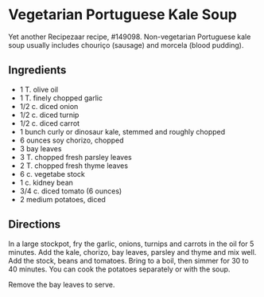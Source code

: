 # Vegetarian Portuguese Kale Soup

Yet another Recipezaar recipe, #149098.  Non-vegetarian Portuguese kale soup usually includes chouriço (sausage) and morcela (blood pudding).

## Ingredients

* 1 T. olive oil
* 1 T. finely chopped garlic
* 1/2 c. diced onion
* 1/2 c. diced turnip
* 1/2 c. diced carrot
* 1 bunch curly or dinosaur kale, stemmed and roughly chopped
* 6 ounces soy chorizo, chopped
* 3 bay leaves
* 3 T. chopped fresh parsley leaves
* 2 T. chopped fresh thyme leaves
* 6 c. vegetabe stock
* 1 c. kidney bean
* 3/4 c. diced tomato (6 ounces)
* 2 medium potatoes, diced

## Directions

In a large stockpot, fry the garlic, onions, turnips and carrots in the oil for 5 minutes. Add the kale, chorizo, bay leaves, parsley and thyme and mix well. Add the stock, beans and tomatoes. Bring to a boil, then simmer for 30 to 40 minutes.  You can cook the potatoes separately or with the soup.

Remove the bay leaves to serve.
